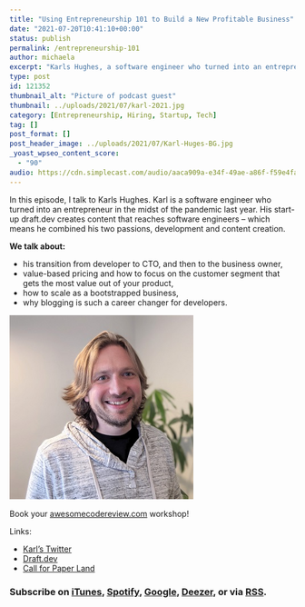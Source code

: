 ```yaml
---
title: "Using Entrepreneurship 101 to Build a New Profitable Business"
date: "2021-07-20T10:41:10+00:00"
status: publish
permalink: /entrepreneurship-101
author: michaela
excerpt: "Karls Hughes, a software engineer who turned into an entrepreneur, tells us all about how to start a successful business."
type: post
id: 121352
thumbnail_alt: "Picture of podcast guest"
thumbnail: ../uploads/2021/07/karl-2021.jpg
category: [Entrepreneurship, Hiring, Startup, Tech]
tag: []
post_format: []
post_header_image: ../uploads/2021/07/Karl-Huges-BG.jpg
_yoast_wpseo_content_score:
  - "90"
audio: https://cdn.simplecast.com/audio/aaca909a-e34f-49ae-a86f-f59e4fa807f0/episodes/aeb45b70-2198-4f9a-ba14-ca9eded05e19/audio/ba023e2c-ff2f-4a15-8bb9-6b073ace9b20/default_tc.mp3
---
```


In this episode, I talk to Karls Hughes. Karl is a software engineer who turned into an entrepreneur in the midst of the pandemic last year. His start-up draft.dev creates content that reaches software engineers – which means he combined his two passions, development and content creation.

**We talk about:**

- his transition from developer to CTO, and then to the business owner,
- value-based pricing and how to focus on the customer segment that gets the most value out of your product,
- how to scale as a bootstrapped business,
- why blogging is such a career changer for developers.

![](../uploads/2021/07/karl-2021.jpg)

Book your [awesomecodereview.com](https://www.michaelagreiler.com/workshops) workshop!

Links:

- [Karl’s Twitter](https://twitter.com/KarlLHughes)
- [Draft.dev](https://draft.dev/)
- [Call for Paper Land](https://www.cfpland.com/)

### Subscribe on [iTunes](https://podcasts.apple.com/at/podcast/software-engineering-unlocked/id1477527378?l=en), [Spotify](https://open.spotify.com/show/2wz1OneBIDXpbBYeuyIsJL?si=2I0R0HuaTLK6RT0f7lDIFg), [Google](https://www.google.com/podcasts?feed=aHR0cHM6Ly9mZWVkcy5zaW1wbGVjYXN0LmNvbS9LMV9tdjBDSg%3D%3D), [Deezer](https://www.deezer.com/show/465682), or via [RSS](https://www.software-engineering-unlocked.com/subscribe/).

